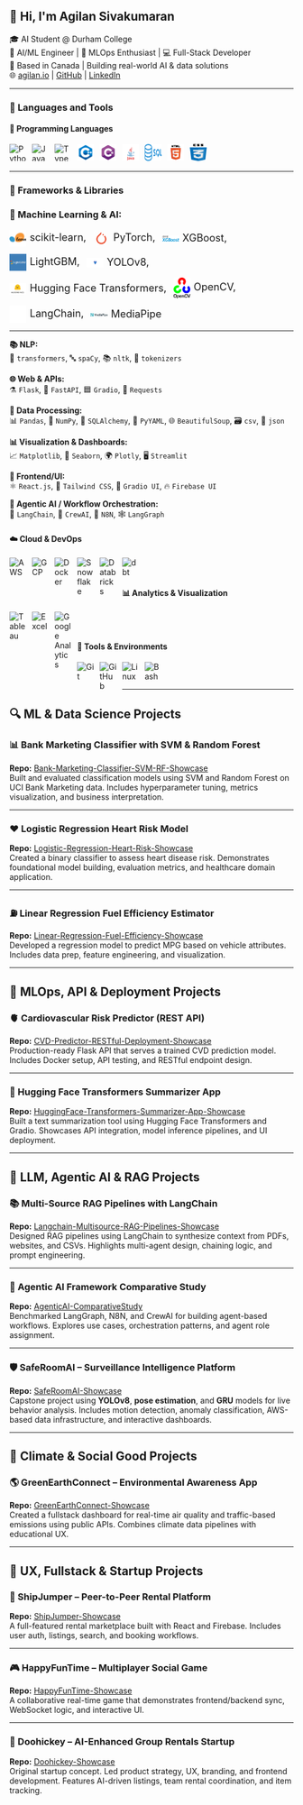 ## 👋 Hi, I'm Agilan Sivakumaran

🎓 AI Student @ Durham College  
🚀 AI/ML Engineer | 🤖 MLOps Enthusiast | 💻 Full-Stack Developer  
📍 Based in Canada | Building real-world AI & data solutions  
🌐 [agilan.io](https://agilan.io) | [GitHub](https://github.com/agilancan) | [LinkedIn](https://www.linkedin.com/in/agilan-sivakumaran/)

---

### 🧰 Languages and Tools

#### 💬 Programming Languages  
<img align="left" alt="Python" width="30" height="30" style="padding-right:10px;" src="https://cdn.jsdelivr.net/gh/devicons/devicon/icons/python/python-plain.svg" />
<img align="left" alt="JavaScript" width="30" height="30" style="padding-right:10px;" src="https://cdn.jsdelivr.net/gh/devicons/devicon/icons/javascript/javascript-plain.svg" />
<img align="left" alt="TypeScript" width="30" height="30" style="padding-right:10px;" src="https://cdn.jsdelivr.net/gh/devicons/devicon/icons/typescript/typescript-plain.svg" />
<img align="left" alt="C++" width="30" height="30" style="padding-right:10px;" src="assets/imgbin_0b849c72f38362fe12072a4916660013.png" />
<img align="left" alt="C#" width="30" height="30" style="padding-right:10px;" src="assets/imgbin_51fd37208a8c9cfd835f5fb071888f83.png" />
<img align="left" alt="Java" width="30" height="30" style="padding-right:10px;" src="assets/116b2031504512d0ae7733f6d4a830f8.png" />
<img align="left" alt="SQL" width="30" height="30" style="padding-right:10px;" src="assets/Daco_2563210.png" />
<img align="left" alt="HTML" width="30" height="30" style="padding-right:10px;" src="assets/pngegg (3).png" />
<img align="left" alt="CSS" width="30" height="30" style="padding-right:10px;" src="assets/3ff54c1ccf2ac48e954780808f3c6072.png" />
<br><br>

---

### 🔧 Frameworks & Libraries

<!-- Section Heading -->
<h3>🧠 Machine Learning & AI:</h3>

<!-- Icons + Labels Inline with Better Alignment -->
<div style="display: flex; flex-wrap: wrap; align-items: center; gap: 12px; font-size: 18px; line-height: 30px;">
  <span><img src="assets/4dbe55349370967b11ed785ed7ae9e0f.png" width="30" style="vertical-align: middle; margin-right: 6px;" />scikit-learn,</span> 
  <span><img src="assets/clipart4769276.png" width="30" style="vertical-align: middle; margin-right: 6px;" />PyTorch,</span> 
  <span><img src="assets/pngaaa.com-9075823.png" width="30" style="vertical-align: middle; margin-right: 6px;" />XGBoost,</span> 
  <span><img src="assets/lightgbm-logo-177B8D9AAD-seeklogo.com.png" width="30" style="vertical-align: middle; margin-right: 6px;" />LightGBM,</span> 
  <span><img src="assets/Ultralytics_YOLO_Logomark_Original.png" width="30" style="vertical-align: middle; margin-right: 6px;" />YOLOv8,</span> 
  <span><img src="assets/pngwing.com (2).png" width="30" style="vertical-align: middle; margin-right: 6px;" />Hugging Face Transformers,</span> 
  <span><img src="assets/Daco_384674.png" width="30" style="vertical-align: middle; margin-right: 6px;" />OpenCV,</span> 
  <span><img src="assets/langchain.png" width="30" style="vertical-align: middle; margin-right: 6px;" />LangChain,</span> 
  <span><img src="assets/mediapipe_small.png" width="30" style="vertical-align: middle; margin-right: 6px;" />MediaPipe</span>
</div>


---

**📚 NLP:**  
🧠 `transformers`, 🔤 `spaCy`, 📚 `nltk`, 🧩 `tokenizers`

**🌐 Web & APIs:**  
⚗️ `Flask`, 🐍 `FastAPI`, 🟦 `Gradio`, 🔗 `Requests`

**🧮 Data Processing:**  
📊 `Pandas`, 🔢 `NumPy`, 🧬 `SQLAlchemy`, 📄 `PyYAML`, 🌐 `BeautifulSoup`, 🗃️ `csv`, 🔣 `json`

**📊 Visualization & Dashboards:**  
📈 `Matplotlib`, 🎨 `Seaborn`, 🌍 `Plotly`, 🖥️ `Streamlit`

**🎨 Frontend/UI:**  
⚛️ `React.js`, 🎨 `Tailwind CSS`, 🧊 `Gradio UI`, 🔥 `Firebase UI`

**🤖 Agentic AI / Workflow Orchestration:**  
🧠 `LangChain`, 👥 `CrewAI`, 🔄 `N8N`, 🕸️ `LangGraph`


#### ☁️ Cloud & DevOps  
<img align="left" alt="AWS" width="30px" style="padding-right:10px;" src="https://cdn.jsdelivr.net/gh/devicons/devicon/icons/amazonwebservices/amazonwebservices-original.svg" />
<img align="left" alt="GCP" width="30px" style="padding-right:10px;" src="https://cdn.jsdelivr.net/gh/devicons/devicon/icons/googlecloud/googlecloud-original.svg" />
<img align="left" alt="Docker" width="30px" style="padding-right:10px;" src="https://cdn.jsdelivr.net/gh/devicons/devicon/icons/docker/docker-original.svg" />
<img align="left" alt="Snowflake" width="30px" style="padding-right:10px;" src="https://seeklogo.com/images/S/snowflake-logo-CE26EDDB1B-seeklogo.com.png" />
<img align="left" alt="Databricks" width="30px" style="padding-right:10px;" src="https://avatars.githubusercontent.com/u/55258172?s=200&v=4" />
<img align="left" alt="dbt" width="30px" style="padding-right:10px;" src="https://avatars.githubusercontent.com/u/36362133?s=200&v=4" />
<br><br>

#### 📊 Analytics & Visualization  
<img align="left" alt="Tableau" width="30px" style="padding-right:10px;" src="https://upload.wikimedia.org/wikipedia/commons/4/4b/Tableau_Logo.png" />
<img align="left" alt="Excel" width="30px" style="padding-right:10px;" src="https://cdn.jsdelivr.net/gh/devicons/devicon/icons/windows/windows-original.svg" />
<img align="left" alt="Google Analytics" width="30px" style="padding-right:10px;" src="https://www.gstatic.com/analytics-suite/header/suite/v2/ic_analytics.svg" />
<br><br>

#### 🧰 Tools & Environments  
<img align="left" alt="Git" width="30px" style="padding-right:10px;" src="https://cdn.jsdelivr.net/gh/devicons/devicon/icons/git/git-original.svg" />
<img align="left" alt="GitHub" width="30px" style="padding-right:10px;" src="https://cdn.jsdelivr.net/gh/devicons/devicon/icons/github/github-original.svg" />
<img align="left" alt="Linux" width="30px" style="padding-right:10px;" src="https://cdn.jsdelivr.net/gh/devicons/devicon/icons/linux/linux-original.svg" />
<img align="left" alt="Bash" width="30px" style="padding-right:10px;" src="https://cdn.jsdelivr.net/gh/devicons/devicon/icons/bash/bash-original.svg" />
<br><br>

---

## 🔍 ML & Data Science Projects

### 📊 Bank Marketing Classifier with SVM & Random Forest  
**Repo:** [Bank-Marketing-Classifier-SVM-RF-Showcase](https://github.com/agilancan/Bank-Marketing-Classifier-SVM-RF-Showcase)  
Built and evaluated classification models using SVM and Random Forest on UCI Bank Marketing data. Includes hyperparameter tuning, metrics visualization, and business interpretation.

---

### ❤️ Logistic Regression Heart Risk Model  
**Repo:** [Logistic-Regression-Heart-Risk-Showcase](https://github.com/agilancan/Logistic-Regression-Heart-Risk-Showcase)  
Created a binary classifier to assess heart disease risk. Demonstrates foundational model building, evaluation metrics, and healthcare domain application.

---

### ⛽ Linear Regression Fuel Efficiency Estimator  
**Repo:** [Linear-Regression-Fuel-Efficiency-Showcase](https://github.com/agilancan/Linear-Regression-Fuel-Efficiency-Showcase)  
Developed a regression model to predict MPG based on vehicle attributes. Includes data prep, feature engineering, and visualization.

---

## 🧱 MLOps, API & Deployment Projects

### 🫀 Cardiovascular Risk Predictor (REST API)  
**Repo:** [CVD-Predictor-RESTful-Deployment-Showcase](https://github.com/agilancan/CVD-Predictor-RESTful-Deployment-Showcase)  
Production-ready Flask API that serves a trained CVD prediction model. Includes Docker setup, API testing, and RESTful endpoint design.

---

### 📝 Hugging Face Transformers Summarizer App  
**Repo:** [HuggingFace-Transformers-Summarizer-App-Showcase](https://github.com/agilancan/HuggingFace-Transformers-Summarizer-App-Showcase)  
Built a text summarization tool using Hugging Face Transformers and Gradio. Showcases API integration, model inference pipelines, and UI deployment.

---

## 🧠 LLM, Agentic AI & RAG Projects

### 📚 Multi-Source RAG Pipelines with LangChain  
**Repo:** [Langchain-Multisource-RAG-Pipelines-Showcase](https://github.com/agilancan/Langchain-Multisource-RAG-Pipelines-Showcase)  
Designed RAG pipelines using LangChain to synthesize context from PDFs, websites, and CSVs. Highlights multi-agent design, chaining logic, and prompt engineering.

---

### 🤖 Agentic AI Framework Comparative Study  
**Repo:** [AgenticAI-ComparativeStudy](https://github.com/agilancan/AgenticAI-ComparativeStudy)  
Benchmarked LangGraph, N8N, and CrewAI for building agent-based workflows. Explores use cases, orchestration patterns, and agent role assignment.

---

### 🛡️ SafeRoomAI – Surveillance Intelligence Platform  
**Repo:** [SafeRoomAI-Showcase](https://github.com/agilancan/SafeRoomAI-Showcase)  
Capstone project using **YOLOv8**, **pose estimation**, and **GRU** models for live behavior analysis. Includes motion detection, anomaly classification, AWS-based data infrastructure, and interactive dashboards.

---

## 🌿 Climate & Social Good Projects

### 🌎 GreenEarthConnect – Environmental Awareness App  
**Repo:** [GreenEarthConnect-Showcase](https://github.com/agilancan/GreenEarthConnect-Showcase)  
Created a fullstack dashboard for real-time air quality and traffic-based emissions using public APIs. Combines climate data pipelines with educational UX.

---

## 🎨 UX, Fullstack & Startup Projects

### 🚢 ShipJumper – Peer-to-Peer Rental Platform  
**Repo:** [ShipJumper-Showcase](https://github.com/agilancan/ShipJumper-Showcase)  
A full-featured rental marketplace built with React and Firebase. Includes user auth, listings, search, and booking workflows.

---

### 🎮 HappyFunTime – Multiplayer Social Game  
**Repo:** [HappyFunTime-Showcase](https://github.com/agilancan/HappyFunTime-Showcase)  
A collaborative real-time game that demonstrates frontend/backend sync, WebSocket logic, and interactive UI.

---

### 📱 Doohickey – AI-Enhanced Group Rentals Startup  
**Repo:** [Doohickey-Showcase](https://github.com/agilancan/Doohickey-Showcase)  
Original startup concept. Led product strategy, UX, branding, and frontend development. Features AI-driven listings, team rental coordination, and item tracking.
